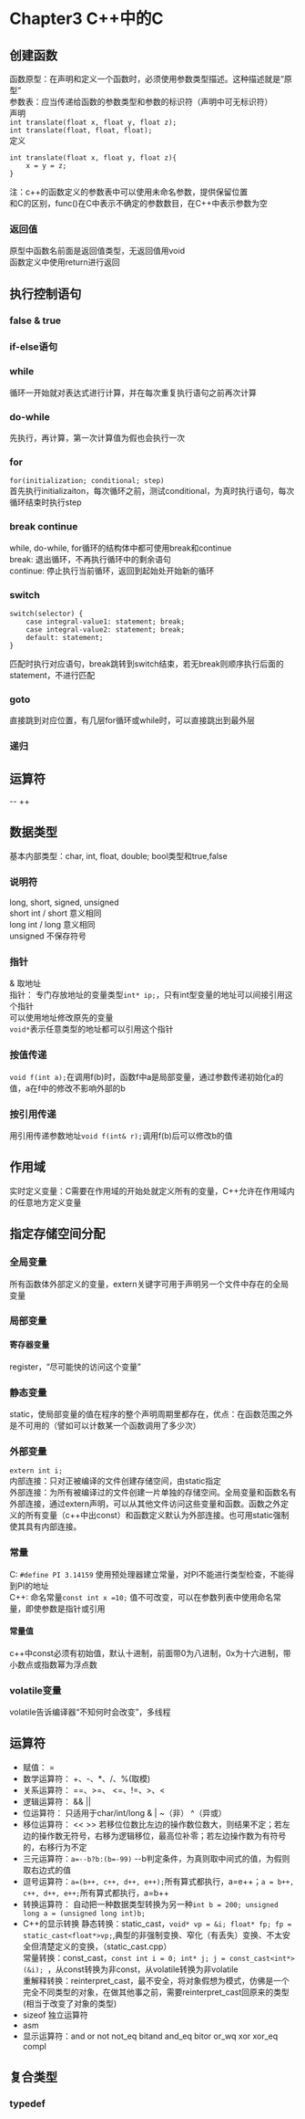 # Chapter3 C++中的C
## 创建函数
函数原型：在声明和定义一个函数时，必须使用参数类型描述。这种描述就是“原型”  
参数表：应当传递给函数的参数类型和参数的标识符（声明中可无标识符）   
声明   
`int translate(float x, float y, float z);`    
`int translate(float, float, float);`  
定义
```
int translate(float x, float y, float z){
    x = y = z;
}
```
注：c++的函数定义的参数表中可以使用未命名参数，提供保留位置  
和C的区别，func()在C中表示不确定的参数数目，在C++中表示参数为空  

### 返回值
原型中函数名前面是返回值类型，无返回值用void  
函数定义中使用return进行返回

## 执行控制语句
### false & true
### if-else语句
### while
循环一开始就对表达式进行计算，并在每次重复执行语句之前再次计算
### do-while
先执行，再计算，第一次计算值为假也会执行一次
### for
`for(initialization; conditional; step)`  
首先执行initializaiton，每次循环之前，测试conditional，为真时执行语句，每次循环结束时执行step  

### break continue
while, do-while, for循环的结构体中都可使用break和continue  
break: 退出循环，不再执行循环中的剩余语句  
continue: 停止执行当前循环，返回到起始处开始新的循环
### switch
```
switch(selector) {
    case integral-value1: statement; break;
    case integral-value2: statement; break;
    default: statement;
}
```
匹配时执行对应语句，break跳转到switch结束，若无break则顺序执行后面的statement，不进行匹配  
### goto
直接跳到对应位置，有几层for循环或while时，可以直接跳出到最外层
### 递归

## 运算符
-- ++

## 数据类型
基本内部类型：char, int, float, double; bool类型和true,false  
### 说明符
long, short, signed, unsigned  
short int / short 意义相同  
long int / long 意义相同  
unsigned 不保存符号  
### 指针
& 取地址  
指针： 专门存放地址的变量类型`int* ip;`，只有int型变量的地址可以间接引用这个指针  
可以使用地址修改原先的变量  
`void*`表示任意类型的地址都可以引用这个指针
### 按值传递
`void f(int a);`在调用f(b)时，函数f中a是局部变量，通过参数传递初始化a的值，a在f中的修改不影响外部的b  
### 按引用传递
用引用传递参数地址`void f(int& r);`调用f(b)后可以修改b的值  

## 作用域
实时定义变量：C需要在作用域的开始处就定义所有的变量，C++允许在作用域内的任意地方定义变量  

## 指定存储空间分配
### 全局变量
所有函数体外部定义的变量，extern关键字可用于声明另一个文件中存在的全局变量  
### 局部变量
#### 寄存器变量
register，“尽可能快的访问这个变量”  
### 静态变量
static，使局部变量的值在程序的整个声明周期里都存在，优点：在函数范围之外是不可用的（譬如可以计数某一个函数调用了多少次）
### 外部变量
`extern int i;`  
内部连接：只对正被编译的文件创建存储空间，由static指定  
外部连接：为所有被编译过的文件创建一片单独的存储空间。全局变量和函数名有外部连接，通过extern声明，可以从其他文件访问这些变量和函数。函数之外定义的所有变量（c++中出const）和函数定义默认为外部连接。也可用static强制使其具有内部连接。
### 常量
C: `#define PI 3.14159` 使用预处理器建立常量，对PI不能进行类型检查，不能得到PI的地址  
C++: 命名常量`const int x =10;` 值不可改变，可以在参数列表中使用命名常量，即使参数是指针或引用
#### 常量值
c++中const必须有初始值，默认十进制，前面带0为八进制，0x为十六进制，带小数点或指数幂为浮点数
### volatile变量
volatile告诉编译器“不知何时会改变”，多线程

## 运算符
- 赋值： =  
- 数学运算符： +、-、*、/、%(取模)  
- 关系运算符： ==、>=、 <=、!=、>、<  
- 逻辑运算符： && || 
- 位运算符： 只适用于char/int/long  & | ~（非） ^（异或）  
- 移位运算符： << >> 若移位位数比左边的操作数位数大，则结果不定；若左边的操作数无符号，右移为逻辑移位，最高位补零；若左边操作数为有符号的，右移行为不定  
- 三元运算符：`a=--b?b:(b=-99)` --b判定条件，为真则取中间式的值，为假则取右边式的值  
- 逗号运算符：`a=(b++, c++, d++, e++);`所有算式都执行，a=e++；`a = b++, c++, d++, e++;`所有算式都执行，a=b++  
- 转换运算符： 自动把一种数据类型转换为另一种`int b = 200; unsigned long a = (unsigned long int)b;`  
- C++的显示转换
  静态转换：static_cast，`void* vp = &i; float* fp; fp = static_cast<float*>vp;`,典型的非强制变换、窄化（有丢失）变换、不太安全但清楚定义的变换，（static_cast.cpp）  
  常量转换：const_cast，`const int i = 0; int* j; j = const_cast<int*>(&i); `，从const转换为非const，从volatile转换为非volatile  
  重解释转换：reinterpret_cast，最不安全，将对象假想为模式，仿佛是一个完全不同类型的对象，在做其他事之前，需要reinterpret_cast回原来的类型(相当于改变了对象的类型)  
- sizeof 独立运算符
- asm 
- 显示运算符：and or not not_eq bitand and_eq bitor or_wq xor xor_eq compl

## 复合类型
### typedef

